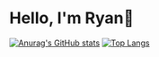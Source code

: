 # Hello, I'm Ryan👋

[![Anurag's GitHub stats](https://github-readme-stats.vercel.app/api?username=ryan-charette&theme=transparent)](https://github.com/anuraghazra/github-readme-stats)
[![Top Langs](https://github-readme-stats.vercel.app/api/top-langs/?username=ryan-charette&theme=transparent)](https://github.com/anuraghazra/github-readme-stats)
